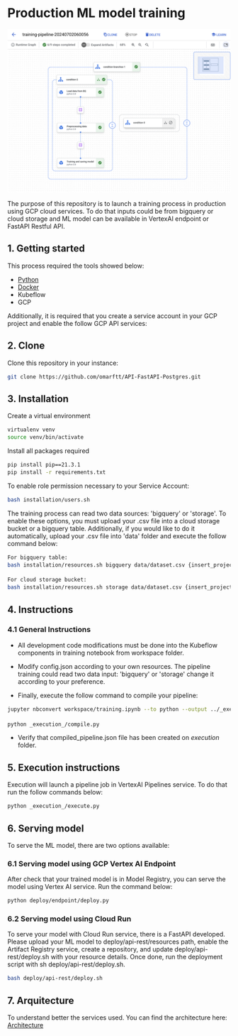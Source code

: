 # Production ML model training

![Docs](images/pipeline_done.png)

The purpose of this repository is to launch a training process in production using GCP cloud services. To do that inputs could be from bigquery or cloud storage and ML model can be available in VertexAI endpoint or FastAPI Restful API.

## 1. Getting started

This process required the tools showed below:
- [Python]([https://github.com/pyenv/pyenv](https://www.python.org/)) 
- [Docker]([https://github.com/pyenv/pyenv](https://www.docker.com/))
- Kubeflow
- GCP

Additionally, it is required that you create a service account in your GCP project and enable the follow GCP API services:

## 2. Clone

Clone this repository in your instance:
```bash
git clone https://github.com/omarftt/API-FastAPI-Postgres.git
```

## 3. Installation

Create a virtual environment
```bash
virtualenv venv
source venv/bin/activate 
```

Install all packages required
```bash
pip install pip==21.3.1
pip install -r requirements.txt
```

To enable role permission necessary to your Service Account:
```bash
bash installation/users.sh
```

The training process can read two data sources: 'bigquery' or 'storage'. To enable these options, you must upload your .csv file into a cloud storage bucket or a bigquery table. Additionally, if you would like to do it automatically, upload your .csv file into 'data' folder and execute the follow command below:
```bash
For bigquery table:
bash installation/resources.sh bigquery data/dataset.csv {insert_project_name} default-bucket {insert_dataset_name} {insert_table_name}

For cloud storage bucket:
bash installation/resources.sh storage data/dataset.csv {insert_project_name} {insert_bucket_name} default_dataset default_table
```


## 4. Instructions

### 4.1 General Instructions
- All development code modifications must be done into the Kubeflow components in training notebook from workspace folder.

- Modify config.json according to your own resources. The pipeline training could read two data input: 'bigquery' or 'storage' change it according to your preference. 

- Finally, execute the follow command to compile your pipeline:

```bash
jupyter nbconvert workspace/training.ipynb --to python --output ../_execution_/training_compile.py

python _execution_/compile.py
```

- Verify that compiled_pipeline.json file has been created on _execution_ folder.

## 5. Execution instructions
Execution will launch a pipeline job in VertexAI Pipelines service. To do that run the follow commands below:

```bash
python _execution_/execute.py
```

## 6. Serving model
To serve the ML model, there are two options available:

### 6.1 Serving model using GCP Vertex AI Endpoint
After check that your trained model is in Model Registry, you can serve the model using Vertex AI service. Run the command below:
```bash
python deploy/endpoint/deploy.py
```

### 6.2 Serving model using Cloud Run
To serve your model with Cloud Run service, there is a FastAPI developed. Please upload your ML model to deploy/api-rest/resources path, enable the Artifact Registry service, create a repository, and update deploy/api-rest/deploy.sh with your resource details. Once done, run the deployment script with sh deploy/api-rest/deploy.sh.
```bash
bash deploy/api-rest/deploy.sh
```

## 7. Arquitecture
To understand better the services used. You can find the architecture here: [Architecture](image/arch.png)
